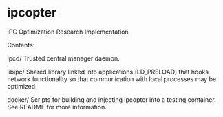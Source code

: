 ipcopter
========

IPC Optimization Research Implementation

Contents:

ipcd/
  Trusted central manager daemon.

libipc/
  Shared library linked into applications (LD_PRELOAD)
  that hooks network functionality so that communication
  with local processes may be optimized.

docker/
  Scripts for building and injecting ipcopter into a testing container.
  See README for more information.

